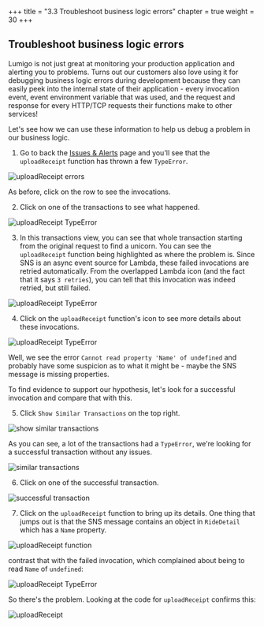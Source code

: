 +++
title = "3.3 Troubleshoot business logic errors"
chapter = true
weight = 30
+++

## Troubleshoot business logic errors

Lumigo is not just great at monitoring your production application and alerting you to problems. Turns out our customers also love using it for debugging business logic errors during development because they can easily peek into the internal state of their application - every invocation event, event environment variable that was used, and the request and response for every HTTP/TCP requests their functions make to other services!

Let's see how we can use these information to help us debug a problem in our business logic.

1. Go to back the [Issues & Alerts](https://platform.lumigo.io/issues) page and you'll see that the `uploadReceipt` function has thrown a few `TypeError`.

![uploadReceipt errors](/images/mod03-lumigo-uploadReceipt.png)

As before, click on the row to see the invocations.

2. Click on one of the transactions to see what happened.

![uploadReceipt TypeError](/images/mod03-lumigo-uploadReceipt-errors.png)

3. In this transactions view, you can see that whole transaction starting from the original request to find a unicorn. You can see the `uploadReceipt` function being highlighted as where the problem is. Since SNS is an async event source for Lambda, these failed invocations are retried automatically. From the overlapped Lambda icon (and the fact that it says `3 retries`), you can tell that this invocation was indeed retried, but still failed.

![uploadReceipt TypeError](/images/mod03-lumigo-uploadReceipt-transaction.png)

4. Click on the `uploadReceipt` function's icon to see more details about these invocations.

![uploadReceipt TypeError](/images/mod03-lumigo-uploadReceipt-transaction-invocation.png)

Well, we see the error `Cannot read property 'Name' of undefined` and probably have some suspicion as to what it might be - maybe the SNS message is missing properties.

To find evidence to support our hypothesis, let's look for a successful invocation and compare that with this.

5. Click `Show Similar Transactions` on the top right.

![show similar transactions](/images/mod03-lumigo-show-similar-transactions.png)

As you can see, a lot of the transactions had a `TypeError`, we're looking for a successful transaction without any issues.

![similar transactions](/images/mod03-lumigo-show-similar-transactions-successful.png)

6. Click on one of the successful transaction.

![successful transaction](/images/mod03-lumigo-uploadReceipt-successful.png)

7. Click on the `uploadReceipt` function to bring up its details. One thing that jumps out is that the SNS message contains an object in `RideDetail` which has a `Name` property.

![uploadReceipt function](/images/mod03-lumigo-uploadReceipt-invocation-successful.png)

contrast that with the failed invocation, which complained about being to read `Name` of `undefined`:

![uploadReceipt TypeError](/images/mod03-lumigo-uploadReceipt-transaction-invocation.png)

So there's the problem. Looking at the code for `uploadReceipt` confirms this:

![uploadReceipt](/images/mod03-lumigo-uploadReceipt-error.png)
